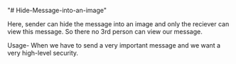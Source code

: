 "# Hide-Message-into-an-image" 

Here, sender can hide the message into an image and only the reciever can view this message. So there no 3rd person can view our message. 

Usage- When we have to send a very important message and we want a very high-level security.
